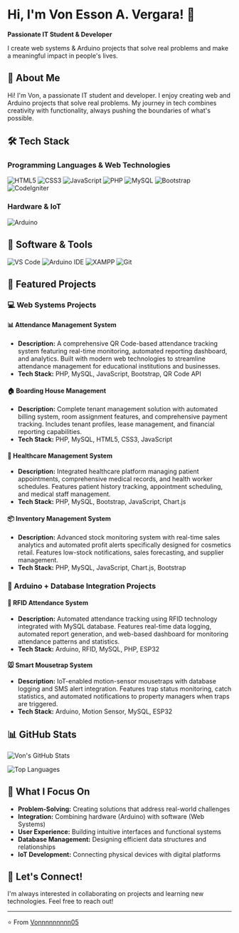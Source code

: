 # Hi, I'm Von Esson A. Vergara! 👋

**Passionate IT Student & Developer**

I create web systems & Arduino projects that solve real problems and make a meaningful impact in people's lives.

## 🚀 About Me

Hi! I'm Von, a passionate IT student and developer. I enjoy creating web and Arduino projects that solve real problems. My journey in tech combines creativity with functionality, always pushing the boundaries of what's possible.

## 🛠️ Tech Stack

### Programming Languages & Web Technologies
![HTML5](https://img.shields.io/badge/HTML5-E34F26?style=for-the-badge&logo=html5&logoColor=white)
![CSS3](https://img.shields.io/badge/CSS3-1572B6?style=for-the-badge&logo=css3&logoColor=white)
![JavaScript](https://img.shields.io/badge/JavaScript-323330?style=for-the-badge&logo=javascript&logoColor=F7DF1E)
![PHP](https://img.shields.io/badge/PHP-777BB4?style=for-the-badge&logo=php&logoColor=white)
![MySQL](https://img.shields.io/badge/MySQL-005C84?style=for-the-badge&logo=mysql&logoColor=white)
![Bootstrap](https://img.shields.io/badge/Bootstrap-563D7C?style=for-the-badge&logo=bootstrap&logoColor=white)
![CodeIgniter](https://img.shields.io/badge/CodeIgniter-EF4223?style=for-the-badge&logo=codeigniter&logoColor=white)

### Hardware & IoT
![Arduino](https://img.shields.io/badge/Arduino-00979D?style=for-the-badge&logo=Arduino&logoColor=white)



## 🔧 Software & Tools

![VS Code](https://img.shields.io/badge/VS%20Code-0078D4?style=for-the-badge&logo=visual%20studio%20code&logoColor=white)
![Arduino IDE](https://img.shields.io/badge/Arduino_IDE-00979D?style=for-the-badge&logo=arduino&logoColor=white)
![XAMPP](https://img.shields.io/badge/XAMPP-FB7A24?style=for-the-badge&logo=xampp&logoColor=white)
![Git](https://img.shields.io/badge/Git-F05032?style=for-the-badge&logo=git&logoColor=white)

## 🌟 Featured Projects

### 💻 Web Systems Projects

#### 📊 Attendance Management System
- **Description:** A comprehensive QR Code-based attendance tracking system featuring real-time monitoring, automated reporting dashboard, and analytics. Built with modern web technologies to streamline attendance management for educational institutions and businesses.
- **Tech Stack:** PHP, MySQL, JavaScript, Bootstrap, QR Code API

#### 🏠 Boarding House Management
- **Description:** Complete tenant management solution with automated billing system, room assignment features, and comprehensive payment tracking. Includes tenant profiles, lease management, and financial reporting capabilities.
- **Tech Stack:** PHP, MySQL, HTML5, CSS3, JavaScript

#### 🏥 Healthcare Management System
- **Description:** Integrated healthcare platform managing patient appointments, comprehensive medical records, and health worker schedules. Features patient history tracking, appointment scheduling, and medical staff management.
- **Tech Stack:** PHP, MySQL, Bootstrap, JavaScript, Chart.js

#### 📦 Inventory Management System
- **Description:** Advanced stock monitoring system with real-time sales analytics and automated profit alerts specifically designed for cosmetics retail. Features low-stock notifications, sales forecasting, and supplier management.
- **Tech Stack:** PHP, MySQL, JavaScript, Chart.js, Bootstrap

### 🔧 Arduino + Database Integration Projects

#### 📱 RFID Attendance System
- **Description:** Automated attendance tracking using RFID technology integrated with MySQL database. Features real-time data logging, automated report generation, and web-based dashboard for monitoring attendance patterns and statistics.
- **Tech Stack:** Arduino, RFID, MySQL, PHP, ESP32

#### 🐭 Smart Mousetrap System
- **Description:** IoT-enabled motion-sensor mousetraps with database logging and SMS alert integration. Features trap status monitoring, catch statistics, and automated notifications to property managers when traps are triggered.
- **Tech Stack:** Arduino, Motion Sensor, MySQL, ESP32

## 📊 GitHub Stats

![Von's GitHub Stats](https://github-readme-stats.vercel.app/api?username=Vonnnnnnnnn05&show_icons=true&theme=dark&hide_border=true&bg_color=0d1117)

![Top Languages](https://github-readme-stats.vercel.app/api/top-langs/?username=Vonnnnnnnnn05&layout=compact&theme=dark&hide_border=true&bg_color=0d1117)

## 🎯 What I Focus On

- **Problem-Solving:** Creating solutions that address real-world challenges
- **Integration:** Combining hardware (Arduino) with software (Web Systems)
- **User Experience:** Building intuitive interfaces and functional systems
- **Database Management:** Designing efficient data structures and relationships
- **IoT Development:** Connecting physical devices with digital platforms

## 🤝 Let's Connect!

I'm always interested in collaborating on projects and learning new technologies. Feel free to reach out!

---

⭐️ From [Vonnnnnnnnn05](https://github.com/Vonnnnnnnnn05)
